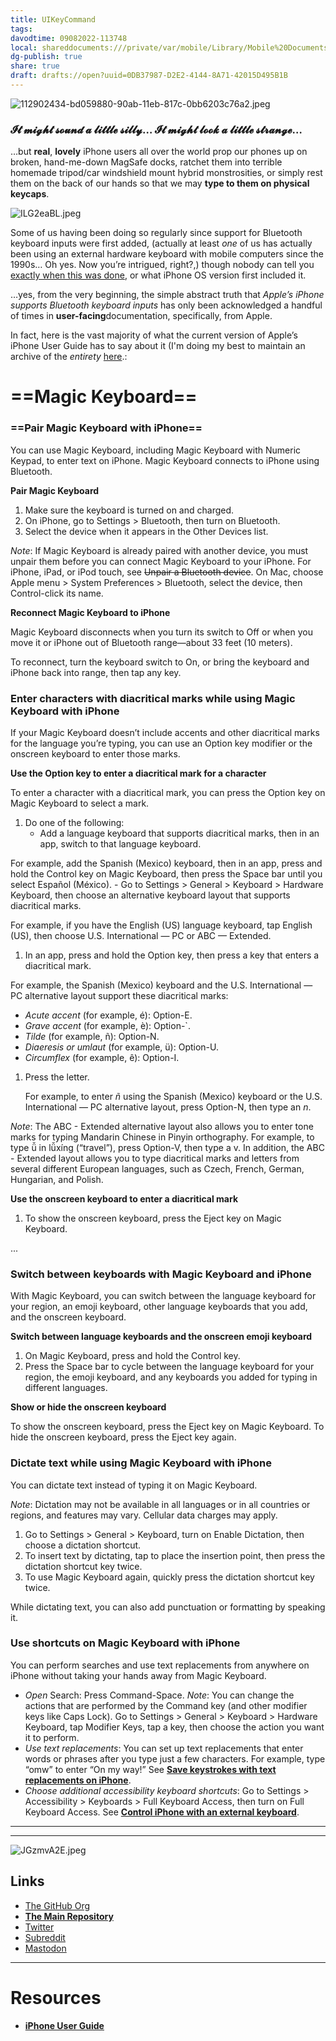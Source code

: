 ```yaml
---
title: UIKeyCommand
tags: 
davodtime: 09082022-113748
local: shareddocuments:///private/var/mobile/Library/Mobile%20Documents/iCloud~md~obsidian/Documents/OBSHIDDIAN/drafts/0DB37987-D2E2-4144-8A71-42015D495B1B.md
dg-publish: true
share: true
draft: drafts://open?uuid=0DB37987-D2E2-4144-8A71-42015D495B1B
---
```


![112902434-bd059880-90ab-11eb-817c-0bb6203c76a2.jpeg](https://res.craft.do/user/full/daf0cebc-473a-7ed9-b8f6-aa71c9afb5c6/doc/99B92641-7D8F-42E0-BA65-F68CB5876AA7/5A491900-76C2-4DCE-81C9-12E7DC2BB854_2/AwKYKO7NbCcsBPUdCbgttpuFKnO8ciKcuFJQAYtoXdkz/112902434-bd059880-90ab-11eb-817c-0bb6203c76a2.jpeg)

### 𝓘𝓽 𝓶𝓲𝓰𝓱𝓽 𝓼𝓸𝓾𝓷𝓭 𝓪 𝓵𝓲𝓽𝓽𝓵𝓮 𝓼𝓲𝓵𝓵𝔂… 𝓘𝓽 𝓶𝓲𝓰𝓱𝓽 𝓵𝓸𝓸𝓴 𝓪 𝓵𝓲𝓽𝓽𝓵𝓮 𝓼𝓽𝓻𝓪𝓷𝓰𝓮…

…but **real**, **lovely** iPhone users all over the world prop our phones up on broken, hand-me-down MagSafe docks, ratchet them into terrible homemade tripod/car windshield mount hybrid monstrosities, or simply rest them on the back of our hands so that we may **type to them on physical keycaps**.

![ILG2eaBL.jpeg](https://res.craft.do/user/full/daf0cebc-473a-7ed9-b8f6-aa71c9afb5c6/doc/99B92641-7D8F-42E0-BA65-F68CB5876AA7/B715857E-8451-4552-B8A3-1F8A5D39D052_2/46YNw7ycoI3W7VlXf5EfpyURdZN50NVo22cPcvxbWb8z/ILG2eaBL.jpeg)

Some of us having been doing so regularly since support for Bluetooth keyboard inputs were first added, (actually at least *one* of us has actually been using an external hardware keyboard with mobile computers since the 1990s… Oh yes. Now you’re intrigued, right?,) though nobody can tell you [exactly when this was done](https://appleinsider.com/articles/07/10/15/review_apple_wireless_keyboard_aluminum), or what iPhone OS version first included it.

…yes, from the very beginning, the simple abstract truth that *Apple’s iPhone supports Bluetooth keyboard inputs* has only been acknowledged a handful of times in **user-facing**documentation, specifically, from Apple.

In fact, here is the vast majority of what the current version of Apple’s iPhone User Guide has to say about it (I'm doing my best to maintain an archive of the *entirety* [here](https://uikeycommand.com/apple/guide/).:

# ==Magic Keyboard==

### ==Pair Magic Keyboard with iPhone==

You can use Magic Keyboard, including Magic Keyboard with Numeric Keypad, to enter text on iPhone. Magic Keyboard connects to iPhone using Bluetooth.

**Pair Magic Keyboard**

1. Make sure the keyboard is turned on and charged.
2. On iPhone, go to Settings  > Bluetooth, then turn on Bluetooth.
3. Select the device when it appears in the Other Devices list.

*Note*: If Magic Keyboard is already paired with another device, you must unpair them before you can connect Magic Keyboard to your iPhone. For iPhone, iPad, or iPod touch, see ~~Unpair a Bluetooth device~~. On Mac, choose Apple menu  > System Preferences > Bluetooth, select the device, then Control-click its name.

**Reconnect Magic Keyboard to iPhone**

Magic Keyboard disconnects when you turn its switch to Off or when you move it or iPhone out of Bluetooth range—about 33 feet (10 meters).

To reconnect, turn the keyboard switch to On, or bring the keyboard and iPhone back into range, then tap any key.

### Enter characters with diacritical marks while using Magic Keyboard with iPhone

If your Magic Keyboard doesn’t include accents and other diacritical marks for the language you’re typing, you can use an Option key modifier or the onscreen keyboard to enter those marks.

**Use the Option key to enter a diacritical mark for a character**

To enter a character with a diacritical mark, you can press the Option key on Magic Keyboard to select a mark.

1. Do one of the following:
      - Add a language keyboard that supports diacritical marks, then in an app, switch to that language keyboard.

For example, add the Spanish (Mexico) keyboard, then in an app, press and hold the Control key on Magic Keyboard, then press the Space bar until you select Español (México).
      - Go to Settings  > General > Keyboard > Hardware Keyboard, then choose an alternative keyboard layout that supports diacritical marks.

For example, if you have the English (US) language keyboard, tap English (US), then choose U.S. International — PC or ABC — Extended.
1. In an app, press and hold the Option key, then press a key that enters a diacritical mark.

For example, the Spanish (Mexico) keyboard and the U.S. International — PC alternative layout support these diacritical marks:
   - *Acute accent* (for example, é): Option-E.
   - *Grave accent* (for example, è): Option-`.
   - *Tilde* (for example, ñ): Option-N.
   - *Diaeresis or umlaut* (for example, ü): Option-U.
   - *Circumflex* (for example, ê): Option-I.
1. Press the letter.

   For example, to enter *ñ* using the Spanish (Mexico) keyboard or the U.S. International — PC alternative layout, press Option-N, then type an *n*.

*Note*: The ABC - Extended alternative layout also allows you to enter tone marks for typing Mandarin Chinese in Pinyin orthography. For example, to type ǚ in lǚxíng (“travel”), press Option-V, then type a v. In addition, the ABC - Extended layout allows you to type diacritical marks and letters from several different European languages, such as Czech, French, German, Hungarian, and Polish.

**Use the onscreen keyboard to enter a diacritical mark**

1. To show the onscreen keyboard, press the Eject key on Magic Keyboard.

...

### Switch between keyboards with Magic Keyboard and iPhone

With Magic Keyboard, you can switch between the language keyboard for your region, an emoji keyboard, other language keyboards that you add, and the onscreen keyboard.

**Switch between language keyboards and the onscreen emoji keyboard**

1. On Magic Keyboard, press and hold the Control key.
2. Press the Space bar to cycle between the language keyboard for your region, the emoji keyboard, and any keyboards you added for typing in different languages.

**Show or hide the onscreen keyboard**

To show the onscreen keyboard, press the Eject key on Magic Keyboard. To hide the onscreen keyboard, press the Eject key again.

### Dictate text while using Magic Keyboard with iPhone

You can dictate text instead of typing it on Magic Keyboard.

*Note*: Dictation may not be available in all languages or in all countries or regions, and features may vary. Cellular data charges may apply.

1. Go to Settings  > General > Keyboard, turn on Enable Dictation, then choose a dictation shortcut.
2. To insert text by dictating, tap to place the insertion point, then press the dictation shortcut key twice.
3. To use Magic Keyboard again, quickly press the dictation shortcut key twice.

While dictating text, you can also add punctuation or formatting by speaking it.

### Use shortcuts on Magic Keyboard with iPhone

You can perform searches and use text replacements from anywhere on iPhone without taking your hands away from Magic Keyboard.

- *Open* Search: Press Command-Space.  *Note*: You can change the actions that are performed by the Command key (and other modifier keys like Caps Lock). Go to Settings  > General > Keyboard > Hardware Keyboard, tap Modifier Keys, tap a key, then choose the action you want it to perform.
- *Use text replacements*: You can set up text replacements that enter words or phrases after you type just a few characters. For example, type “omw” to enter “On my way!” See [**Save keystrokes with text replacements on iPhone**](https://support.apple.com/guide/iphone/use-text-replacements-iph6d01d862/ios).
- *Choose additional accessibility keyboard shortcuts*: Go to Settings > Accessibility > Keyboards > Full Keyboard Access, then turn on Full Keyboard Access. See [**Control iPhone with an external keyboard**](https://support.apple.com/guide/iphone/keyboards-ipha7c3927eb/15.0/ios/15.0#iph68406707e).

---

---

![JGzmvA2E.jpeg](https://i.snap.as/JGzmvA2E.jpg)

## Links

- [The GitHub Org](https://github.com/ExtraKeys)
- [**The Main Repository**](https://github.com/ExtraKeys/keys)
- [Twitter](https://twitter.com/UIKeyCommand)
- [Subreddit](https://www.reddit.com/r/UIKeyCommand/)
- [Mastodon](https://mastodon.online/@keys)

---

# Resources

- [**iPhone User Guide**](https://itunes.apple.com/WebObjects/MZStore.woa/wa/viewBook?id=1567104665)